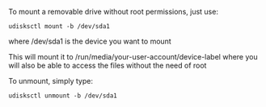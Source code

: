 To mount a removable drive without root permissions, just use:

```
udisksctl mount -b /dev/sda1
```

where /dev/sda1 is the device you want to mount

This will mount it to /run/media/your-user-account/device-label where you will also be able to access the files without the need of root

To unmount, simply type:

```
udisksctl unmount -b /dev/sda1
```


